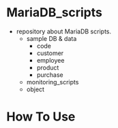 # MariaDB_scripts
* repository about MariaDB scripts.
    * sample DB & data
        * code
        * customer
        * employee
        * product
        * purchase
    * monitoring_scripts
    * object
# How To Use
